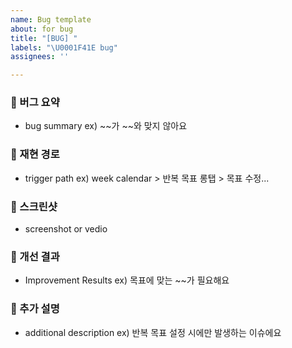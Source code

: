 ```yaml
---
name: Bug template
about: for bug
title: "[BUG] "
labels: "\U0001F41E bug"
assignees: ''

---
```


### 🐞 버그 요약
- bug summary ex) ~~가 ~~와 맞지 않아요

### 🚥 재현 경로
- trigger path ex) week calendar > 반복 목표 롱탭 > 목표 수정...

### 📸 스크린샷
- screenshot or vedio 

### 📝 개선 결과
- Improvement Results ex) 목표에 맞는 ~~가 필요해요

### 🧐 추가 설명
- additional description ex) 반복 목표 설정 시에만 발생하는 이슈에요
